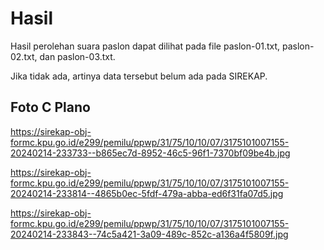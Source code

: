 # Hasil

Hasil perolehan suara paslon dapat dilihat pada file paslon-01.txt, paslon-02.txt, dan paslon-03.txt.

Jika tidak ada, artinya data tersebut belum ada pada SIREKAP.

## Foto C Plano

https://sirekap-obj-formc.kpu.go.id/e299/pemilu/ppwp/31/75/10/10/07/3175101007155-20240214-233733--b865ec7d-8952-46c5-96f1-7370bf09be4b.jpg

https://sirekap-obj-formc.kpu.go.id/e299/pemilu/ppwp/31/75/10/10/07/3175101007155-20240214-233814--4865b0ec-5fdf-479a-abba-ed6f31fa07d5.jpg

https://sirekap-obj-formc.kpu.go.id/e299/pemilu/ppwp/31/75/10/10/07/3175101007155-20240214-233843--74c5a421-3a09-489c-852c-a136a4f5809f.jpg

